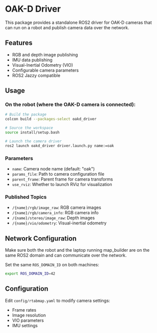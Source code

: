 # OAK-D Driver

This package provides a standalone ROS2 driver for OAK-D cameras that can run on a robot and publish camera data over the network.

## Features

- RGB and depth image publishing
- IMU data publishing  
- Visual-Inertial Odometry (VIO)
- Configurable camera parameters
- ROS2 Jazzy compatible

## Usage

### On the robot (where the OAK-D camera is connected):

```bash
# Build the package
colcon build --packages-select oakd_driver

# Source the workspace
source install/setup.bash

# Launch the camera driver
ros2 launch oakd_driver driver.launch.py name:=oak
```

### Parameters

- `name`: Camera node name (default: "oak")
- `params_file`: Path to camera configuration file
- `parent_frame`: Parent frame for camera transforms
- `use_rviz`: Whether to launch RViz for visualization

### Published Topics

- `/{name}/rgb/image_raw`: RGB camera images
- `/{name}/rgb/camera_info`: RGB camera info
- `/{name}/stereo/image_raw`: Depth images
- `/{name}/vio/odometry`: Visual-inertial odometry

## Network Configuration

Make sure both the robot and the laptop running map_builder are on the same ROS2 domain and can communicate over the network.

Set the same `ROS_DOMAIN_ID` on both machines:
```bash
export ROS_DOMAIN_ID=42
```

## Configuration

Edit `config/rtabmap.yaml` to modify camera settings:
- Frame rates
- Image resolution
- VIO parameters
- IMU settings
